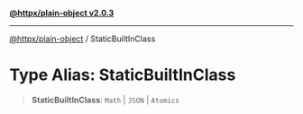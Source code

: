 [**@httpx/plain-object v2.0.3**](../README.md)

***

[@httpx/plain-object](../README.md) / StaticBuiltInClass

# Type Alias: StaticBuiltInClass

> **StaticBuiltInClass**: `Math` \| `JSON` \| `Atomics`
